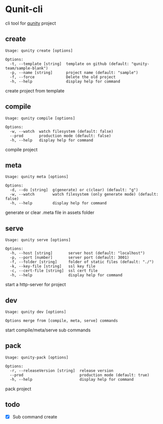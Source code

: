 # Qunit-cli
cli tool for [qunity](https://github.com/qunity-team/qunity) project

## create
```
Usage: qunity create [options]

Options:
  -t, --template [string]  template on github (default: "qunity-team/sample-blank")
  -p, --name [string]      project name (default: "sample")
  -f, --force              Delete the old project
  -h, --help               display help for command
```
create project from template

## compile
```
Usage: qunity compile [options]

Options:
  -w, --watch  watch filesystem (default: false)
  --prod       production mode (default: false)
  -h, --help   display help for command
```
compile project

## meta
```
Usage: qunity meta [options]

Options:
  -d, --do [string]  g(generate) or c(clear) (default: "g")
  -w, --watch        watch filesystem (only generate mode) (default: false)
  -h, --help         display help for command
```
generate or clear .meta file in assets folder

## serve
```
Usage: qunity serve [options]

Options:
  -h, --host [string]       server host (default: "localhost")
  -p, --port [number]       server port (default: 3001)
  -f, --folder [string]     folder of static files (default: "./")
  -k, --key-file [string]   ssl key file
  -c, --cert-file [string]  ssl cert file
  -h, --help                display help for command
```
start a http-server for project

## dev
```
Usage: qunity dev [options]

Options merge from [compile, meta, serve] commands
```
start compile/meta/serve sub commands

## pack
```
Usage: qunity-pack [options]

Options:
  -r, --releaseVersion [string]  release version
  --prod                         production mode (default: true)
  -h, --help                     display help for command
```
pack project

## todo
- [x] Sub command create
